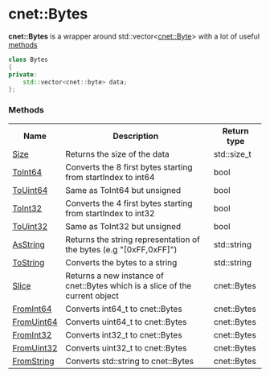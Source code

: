 # cnet::Bytes

**cnet::Bytes** is a wrapper around std::vector<[cnet::Byte](./../types/byte.md)> with a lot of useful [methods](#methods)

```C++
class Bytes
{
private:
	std::vector<cnet::byte> data;
};
```

### Methods

<table>
<tr>
    <th>Name</th>
    <th>Description</th>
    <th>Return type</th>
</tr>
<tr>
 	<td><a href="bytes/size.md">Size</a></td>
	<td>Returns the size of the data</td>
	<td>std::size_t</td>
</tr>
<tr>
 	<td><a href="bytes/toint64.md">ToInt64</a></td>
	<td>Converts the 8 first bytes starting from startIndex to int64</td>
	<td>bool</td>
</tr>
<tr>
 	<td><a href="bytes/touint64.md">ToUint64</a></td>
	<td>Same as ToInt64 but unsigned</td>
	<td>bool</td>
</tr>
<tr>
 	<td><a href="bytes/toint32.md">ToInt32</a></td>
	<td>Converts the 4 first bytes starting from startIndex to int32</td>
	<td>bool</td>
</tr>
<tr>
 	<td><a href="bytes/touint32.md">ToUint32</a></td>
	<td>Same as ToInt32 but unsigned</td>
	<td>bool</td>
</tr>
<tr>
 	<td><a href="bytes/asstring.md">AsString</a></td>
	<td>Returns the string representation of the bytes (e.g "[0xFF,0xFF]")</td>
	<td>std::string</td>
</tr>
<tr>
 	<td><a href="bytes/tostring.md">ToString</a></td>
	<td>Converts the bytes to a string</td>
	<td>std::string</td>
</tr>
<tr>
 	<td><a href="bytes/slice.md">Slice</a></td>
	<td>Returns a new instance of cnet::Bytes which is a slice of the current object</td>
	<td>cnet::Bytes</td>
</tr>
<tr>
 	<td><a href="bytes/fromint64.md">FromInt64</a></td>
	<td>Converts int64_t to cnet::Bytes</td>
	<td>cnet::Bytes</td>
</tr>
<tr>
 	<td><a href="bytes/fromuint64.md">FromUint64</a></td>
	<td>Converts uint64_t to cnet::Bytes</td>
	<td>cnet::Bytes</td>
</tr>
<tr>
 	<td><a href="bytes/fromint32.md">FromInt32</a></td>
	<td>Converts int32_t to cnet::Bytes</td>
	<td>cnet::Bytes</td>
</tr>
<tr>
 	<td><a href="bytes/fromuint32.md">FromUint32</a></td>
	<td>Converts uint32_t to cnet::Bytes</td>
	<td>cnet::Bytes</td>
</tr>
<tr>
 	<td><a href="bytes/fromstring.md">FromString</a></td>
	<td>Converts std::string to cnet::Bytes</td>
	<td>cnet::Bytes</td>
</tr>
</table>